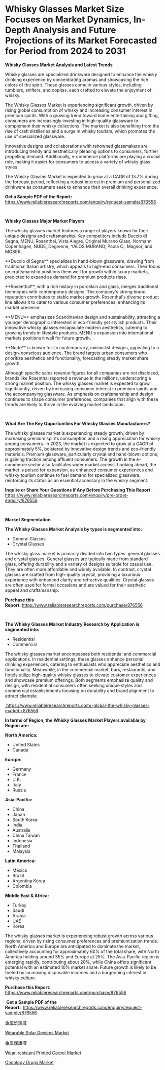 <p><h1>Whisky Glasses Market Size Focuses on Market Dynamics, In-Depth Analysis and Future Projections of its Market Forecasted for Period from 2024 to 2031</h1></p><p><strong>Whisky Glasses Market Analysis and Latest Trends</strong></p>
<p><p>Whisky glasses are specialized drinkware designed to enhance the whisky drinking experience by concentrating aromas and showcasing the rich colors of the spirit. These glasses come in various styles, including tumblers, snifters, and copitas, each crafted to elevate the enjoyment of whisky.</p><p>The Whisky Glasses Market is experiencing significant growth, driven by rising global consumption of whisky and increasing consumer interest in premium spirits. With a growing trend toward home entertaining and gifting, consumers are increasingly investing in high-quality glassware to complement their whisky collections. The market is also benefiting from the rise of craft distilleries and a surge in whisky tourism, which promotes the use of specialized glassware.</p><p>Innovative designs and collaborations with renowned glassmakers are introducing trendy and aesthetically pleasing options to consumers, further propelling demand. Additionally, e-commerce platforms are playing a crucial role, making it easier for consumers to access a variety of whisky glass styles.</p><p>The Whisky Glasses Market is expected to grow at a CAGR of 13.7% during the forecast period, reflecting a robust interest in premium and personalized drinkware as consumers seek to enhance their overall drinking experience.</p></p>
<p><strong>Get a Sample PDF of the Report:&nbsp;</strong> <a href="https://www.reliableresearchreports.com/enquiry/request-sample/876556">https://www.reliableresearchreports.com/enquiry/request-sample/876556</a></p>
<p>&nbsp;</p>
<p><strong>Whisky Glasses Major Market Players</strong></p>
<p><p>The whisky glasses market features a range of players known for their unique designs and craftsmanship. Key competitors include Duccio di Segna, MENU, Rosenthal, Vista Alegre, Original Murano Glass, Normann Copenhagen, NUDE, Degrenne, YALOS MURANO, Paola C., Magnor, and MOSER.</p><p>**Duccio di Segna** specializes in hand-blown glassware, drawing from traditional Italian artistry, which appeals to high-end consumers. Their focus on craftsmanship positions them well for growth within luxury markets, predicted to expand as demand for premium products rises. </p><p>**Rosenthal**, with a rich history in porcelain and glass, merges traditional techniques with contemporary designs. The company's strong brand reputation contributes to stable market growth. Rosenthal's diverse product line allows it to cater to various consumer preferences, enhancing its market presence.</p><p>**MENU** emphasizes Scandinavian design and sustainability, attracting a younger demographic interested in eco-friendly yet stylish products. Their innovative whisky glasses encapsulate modern aesthetics, catering to growing trends in lifestyle products. MENU's expansion into international markets positions it well for future growth.</p><p>**Nude** is known for its contemporary, minimalist designs, appealing to a design-conscious audience. The brand targets urban consumers who prioritize aesthetics and functionality, forecasting steady market share growth.</p><p>Although specific sales revenue figures for all companies are not disclosed, brands like Rosenthal reported a revenue in the millions, underscoring a strong market position. The whisky glasses market is expected to grow significantly, driven by increasing consumer interest in premium spirits and the accompanying glassware. As emphasis on craftsmanship and design continues to shape consumer preferences, companies that align with these trends are likely to thrive in the evolving market landscape.</p></p>
<p>&nbsp;</p>
<p><strong>What Are The Key Opportunities For Whisky Glasses Manufacturers?</strong></p>
<p><p>The whisky glasses market is experiencing steady growth, driven by increasing premium spirits consumption and a rising appreciation for whisky among consumers. In 2023, the market is expected to grow at a CAGR of approximately 5%, bolstered by innovative design trends and eco-friendly materials. Premium glassware, particularly crystal and hand-blown options, is gaining traction among affluent consumers. The growth in the e-commerce sector also facilitates wider market access. Looking ahead, the market is poised for expansion, as enhanced consumer experiences and whisky tourism continue to fuel demand for specialized glassware, reinforcing its status as an essential accessory in the whisky segment.</p></p>
<p><strong>Inquire or Share Your Questions If Any Before Purchasing This Report:</strong> <a href="https://www.reliableresearchreports.com/enquiry/pre-order-enquiry/876556">https://www.reliableresearchreports.com/enquiry/pre-order-enquiry/876556</a></p>
<p>&nbsp;</p>
<p><strong>Market Segmentation</strong></p>
<p><strong>The Whisky Glasses Market Analysis by types is segmented into:</strong></p>
<p><ul><li>General Glasses</li><li>Crystal Glasses</li></ul></p>
<p><p>The whisky glass market is primarily divided into two types: general glasses and crystal glasses. General glasses are typically made from standard glass, offering durability and a variety of designs suitable for casual use. They are often more affordable and widely available. In contrast, crystal glasses are crafted from high-quality crystal, providing a luxurious experience with enhanced clarity and refractive qualities. Crystal glasses are often used for formal occasions and are valued for their aesthetic appeal and craftsmanship.</p></p>
<p><strong>Purchase this Report:&nbsp;</strong><a href="https://www.reliableresearchreports.com/purchase/876556">https://www.reliableresearchreports.com/purchase/876556</a></p>
<p>&nbsp;</p>
<p><strong>The Whisky Glasses Market Industry Research by Application is segmented into:</strong></p>
<p><ul><li>Residential</li><li>Commercial</li></ul></p>
<p><p>The whisky glasses market encompasses both residential and commercial applications. In residential settings, these glasses enhance personal drinking experiences, catering to enthusiasts who appreciate aesthetics and functionality. Meanwhile, in the commercial market, bars, restaurants, and hotels utilize high-quality whisky glasses to elevate customer experiences and showcase premium offerings. Both segments emphasize quality and design, with residential consumers often seeking unique styles and commercial establishments focusing on durability and brand alignment to attract clientele.</p></p>
<p><a href="https://www.reliableresearchreports.com/-global-the-whisky-glasses-market-r876556">&nbsp;https://www.reliableresearchreports.com/-global-the-whisky-glasses-market-r876556</a></p>
<p><strong>In terms of Region, the Whisky Glasses Market Players available by Region are:</strong></p>
<p>
    <p> <strong> North America: </strong>
        <ul>
            <li>United States</li>
            <li>Canada</li>
        </ul>
        </p> 
    <p> <strong> Europe: </strong>
        <ul>
            <li>Germany</li>
            <li>France</li>
            <li>U.K.</li>
            <li>Italy</li>
            <li>Russia</li>
        </ul>
        </p> 
    <p> <strong> Asia-Pacific: </strong>
        <ul>
            <li>China</li>
            <li>Japan</li>
            <li>South Korea</li>
            <li>India</li>
            <li>Australia</li>
            <li>China Taiwan</li>
            <li>Indonesia</li>
            <li>Thailand</li>
            <li>Malaysia</li>
        </ul>
        </p> 
    <p> <strong> Latin America: </strong>
        <ul>
            <li>Mexico</li>
            <li>Brazil</li>
            <li>Argentina Korea</li>
            <li>Colombia</li>
        </ul>
        </p> 
    <p> <strong> Middle East & Africa: </strong>
        <ul>
            <li>Turkey</li>
            <li>Saudi</li>
            <li>Arabia</li>
            <li>UAE</li>
            <li>Korea</li>
        </ul>
    </p>
    </p>
<p><p>The whisky glasses market is experiencing robust growth across various regions, driven by rising consumer preferences and premiumization trends. North America and Europe are anticipated to dominate the market, collectively accounting for approximately 60% of the total share, with North America holding around 35% and Europe at 25%. The Asia-Pacific region is emerging rapidly, contributing about 20%, while China offers significant potential with an estimated 10% market share. Future growth is likely to be fueled by increasing disposable incomes and a burgeoning interest in whisky culture.</p></p>
<p><strong>Purchase this Report: </strong><a href="https://www.reliableresearchreports.com/purchase/876556">https://www.reliableresearchreports.com/purchase/876556</a></p>
<p>&nbsp;<strong>Get a Sample PDF of the Report:&nbsp;&nbsp;</strong><a href="https://www.reliableresearchreports.com/enquiry/request-sample/876556">https://www.reliableresearchreports.com/enquiry/request-sample/876556</a></p>
<p><strong></strong></p>
<p><p><a href="https://medium.com/@alyle7648/metal-treating-fluids-market-%E3%81%AE%E3%82%B0%E3%83%AD%E3%83%BC%E3%83%90%E3%83%AB%E5%B8%82%E5%A0%B4%E6%A6%82%E8%A6%81%E3%81%AF-%E4%B8%96%E7%95%8C%E3%81%8A%E3%82%88%E3%81%B3%E4%B8%BB%E8%A6%81%E5%B8%82%E5%A0%B4%E3%81%AB%E3%81%8A%E3%81%91%E3%82%8B%E6%A5%AD%E7%95%8C%E3%81%AB%E5%BD%B1%E9%9F%BF%E3%82%92%E4%B8%8E%E3%81%88%E3%82%8B%E4%B8%BB%E8%A6%81%E3%81%AA%E3%83%88%E3%83%AC%E3%83%B3%E3%83%89%E3%81%AB%E3%81%A4%E3%81%84%E3%81%A6-%E7%8B%AC%E8%87%AA%E3%81%AE%E8%A6%96%E7%82%B9%E3%82%92%E6%8F%90%E4%BE%9B%E3%81%97%E3%81%BE%E3%81%99-95cb30b96b34">金属処理液</a></p><p><a href="https://github.com/carengczpoe/Market-Research-Report-List-1/blob/main/wearable-solar-devices-market.md">Wearable Solar Devices Market</a></p><p><a href="https://medium.com/@alyle7648/metal-protecting-fluids-market-%E3%81%AE%E3%82%B0%E3%83%AD%E3%83%BC%E3%83%90%E3%83%AB%E5%B8%82%E5%A0%B4%E6%A6%82%E8%A6%81%E3%81%AF-%E4%B8%96%E7%95%8C%E3%81%8A%E3%82%88%E3%81%B3%E4%B8%BB%E8%A6%81%E5%B8%82%E5%A0%B4%E3%81%AB%E3%81%8A%E3%81%91%E3%82%8B%E6%A5%AD%E7%95%8C%E3%81%AB%E5%BD%B1%E9%9F%BF%E3%82%92%E4%B8%8E%E3%81%88%E3%82%8B%E4%B8%BB%E8%A6%81%E3%81%AA%E3%83%88%E3%83%AC%E3%83%B3%E3%83%89%E3%81%AB%E3%81%A4%E3%81%84%E3%81%A6-%E7%8B%AC%E8%87%AA%E3%81%AE%E8%A6%96%E7%82%B9%E3%82%92%E6%8F%90%E4%BE%9B%E3%81%97%E3%81%BE%E3%81%99-0dc57e2809a4">金属保護液</a></p><p><a href="https://github.com/wwwkeltoum/Market-Research-Report-List-4/blob/main/wear-resistant-printed-carpet-market.md">Wear-resistant Printed Carpet Market</a></p><p><a href="https://www.linkedin.com/pulse/global-oncology-drugs-market-share-growth-opportunities-size-pgpvf?trackingId=FfFQOh0jTPW9d0Z%2FzlQ7vg%3D%3D">Oncology Drugs Market</a></p></p>